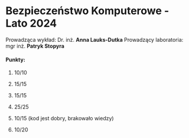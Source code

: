 # Bezpieczeństwo Komputerowe - Lato 2024
Prowadząca wykład: Dr. inż. **Anna Lauks-Dutka**
Prowadzący laboratoria: mgr inż. **Patryk Stopyra**
#### Punkty:

1. 10/10

2. 15/15

3. 15/15

4. 25/25

5. 10/15 (kod jest dobry, brakowało wiedzy)

6. 10/20
